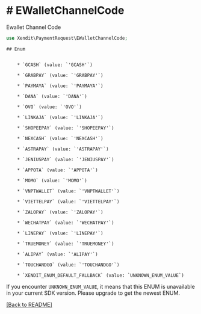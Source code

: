 # # EWalletChannelCode
Ewallet Channel Code

```php
use Xendit\PaymentRequest\EWalletChannelCode;
```


    ## Enum

    
        * `GCASH` (value: `'GCASH'`)
    
        * `GRABPAY` (value: `'GRABPAY'`)
    
        * `PAYMAYA` (value: `'PAYMAYA'`)
    
        * `DANA` (value: `'DANA'`)
    
        * `OVO` (value: `'OVO'`)
    
        * `LINKAJA` (value: `'LINKAJA'`)
    
        * `SHOPEEPAY` (value: `'SHOPEEPAY'`)
    
        * `NEXCASH` (value: `'NEXCASH'`)
    
        * `ASTRAPAY` (value: `'ASTRAPAY'`)
    
        * `JENIUSPAY` (value: `'JENIUSPAY'`)
    
        * `APPOTA` (value: `'APPOTA'`)
    
        * `MOMO` (value: `'MOMO'`)
    
        * `VNPTWALLET` (value: `'VNPTWALLET'`)
    
        * `VIETTELPAY` (value: `'VIETTELPAY'`)
    
        * `ZALOPAY` (value: `'ZALOPAY'`)
    
        * `WECHATPAY` (value: `'WECHATPAY'`)
    
        * `LINEPAY` (value: `'LINEPAY'`)
    
        * `TRUEMONEY` (value: `'TRUEMONEY'`)
    
        * `ALIPAY` (value: `'ALIPAY'`)
    
        * `TOUCHANDGO` (value: `'TOUCHANDGO'`)
    
        * `XENDIT_ENUM_DEFAULT_FALLBACK` (value: `UNKNOWN_ENUM_VALUE`)

If you encounter `UNKNOWN_ENUM_VALUE`, it means that this ENUM is unavailable in your current SDK version. Please upgrade to get the newest ENUM.

[[Back to README]](../../README.md)
